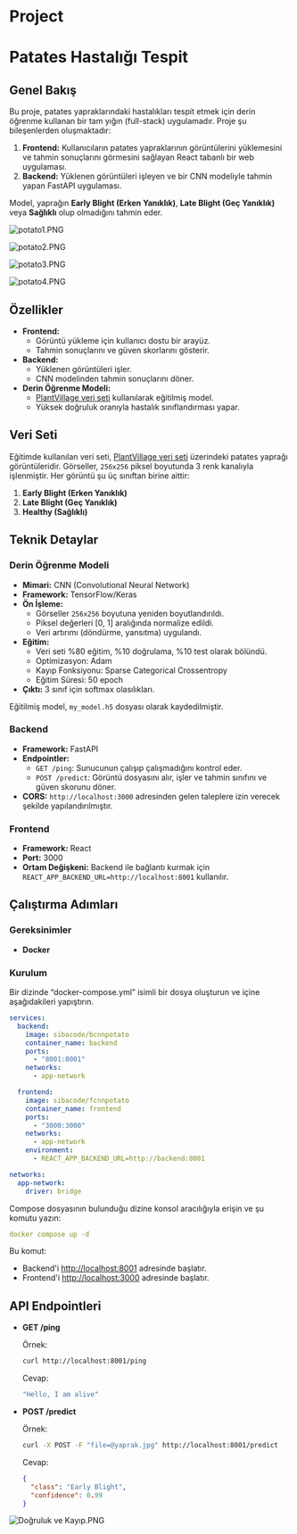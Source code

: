 # Project

# Patates Hastalığı Tespit

## Genel Bakış

Bu proje, patates yapraklarındaki hastalıkları tespit etmek için derin öğrenme kullanan bir tam yığın (full-stack) uygulamadır. Proje şu bileşenlerden oluşmaktadır:

1. **Frontend:** Kullanıcıların patates yapraklarının görüntülerini yüklemesini ve tahmin sonuçlarını görmesini sağlayan React tabanlı bir web uygulaması.
2. **Backend:** Yüklenen görüntüleri işleyen ve bir CNN modeliyle tahmin yapan FastAPI uygulaması.

Model, yaprağın **Early Blight (Erken Yanıklık)**, **Late Blight (Geç Yanıklık)** veya **Sağlıklı** olup olmadığını tahmin eder.

![potato1.PNG](https://github.com/sinanbalibey/cnn-potato-health-check/blob/main/img/potato1.png)

![potato2.PNG](https://github.com/sinanbalibey/cnn-potato-health-check/blob/main/img/potato2.png)

![potato3.PNG](https://github.com/sinanbalibey/cnn-potato-health-check/blob/main/img/potato3.png)

![potato4.PNG](https://github.com/sinanbalibey/cnn-potato-health-check/blob/main/img/potato4.png)

## Özellikler

- **Frontend:**
    - Görüntü yükleme için kullanıcı dostu bir arayüz.
    - Tahmin sonuçlarını ve güven skorlarını gösterir.
- **Backend:**
    - Yüklenen görüntüleri işler.
    - CNN modelinden tahmin sonuçlarını döner.
- **Derin Öğrenme Modeli:**
    - [PlantVillage veri seti](https://www.kaggle.com/datasets/emmarex/plantdisease) kullanılarak eğitilmiş model.
    - Yüksek doğruluk oranıyla hastalık sınıflandırması yapar.

## Veri Seti

Eğitimde kullanılan veri seti, [PlantVillage veri seti](https://www.kaggle.com/datasets/emmarex/plantdisease) üzerindeki patates yaprağı görüntüleridir. Görseller, `256x256` piksel boyutunda 3 renk kanalıyla işlenmiştir. Her görüntü şu üç sınıftan birine aittir:

1. **Early Blight (Erken Yanıklık)**
2. **Late Blight (Geç Yanıklık)**
3. **Healthy (Sağlıklı)**

## Teknik Detaylar

### Derin Öğrenme Modeli

- **Mimari:** CNN (Convolutional Neural Network)
- **Framework:** TensorFlow/Keras
- **Ön İşleme:**
    - Görseller `256x256` boyutuna yeniden boyutlandırıldı.
    - Piksel değerleri [0, 1] aralığında normalize edildi.
    - Veri artırımı (döndürme, yansıtma) uygulandı.
- **Eğitim:**
    - Veri seti %80 eğitim, %10 doğrulama, %10 test olarak bölündü.
    - Optimizasyon: Adam
    - Kayıp Fonksiyonu: Sparse Categorical Crossentropy
    - Eğitim Süresi: 50 epoch
- **Çıktı:** 3 sınıf için softmax olasılıkları.

Eğitilmiş model, `my_model.h5` dosyası olarak kaydedilmiştir.

### Backend

- **Framework:** FastAPI
- **Endpointler:**
    - `GET /ping`: Sunucunun çalışıp çalışmadığını kontrol eder.
    - `POST /predict`: Görüntü dosyasını alır, işler ve tahmin sınıfını ve güven skorunu döner.
- **CORS:** `http://localhost:3000` adresinden gelen taleplere izin verecek şekilde yapılandırılmıştır.

### Frontend

- **Framework:** React
- **Port:** 3000
- **Ortam Değişkeni:** Backend ile bağlantı kurmak için `REACT_APP_BACKEND_URL=http://localhost:8001` kullanılır.

## Çalıştırma Adımları

### Gereksinimler

- **Docker**

### Kurulum

Bir dizinde “docker-compose.yml” isimli bir dosya oluşturun ve içine aşağıdakileri yapıştırın.

```yaml
services:
  backend:
    image: sibacode/bcnnpotato
    container_name: backend
    ports:
      - "8001:8001"
    networks:
      - app-network

  frontend:
    image: sibacode/fcnnpotato
    container_name: frontend
    ports:
      - "3000:3000"
    networks:
      - app-network
    environment:
      - REACT_APP_BACKEND_URL=http://backend:8001

networks:
  app-network:
    driver: bridge
```

Compose dosyasının bulunduğu dizine konsol aracılığıyla erişin ve şu komutu yazın:

```yaml
docker compose up -d 
```

Bu komut:

- Backend'i [http://localhost:8001](http://localhost:8001/) adresinde başlatır.
- Frontend'i [http://localhost:3000](http://localhost:3000/) adresinde başlatır.

## API Endpointleri

- **GET /ping**
    
    Örnek:
    
    ```bash
    curl http://localhost:8001/ping
    ```
    
    Cevap:
    
    ```bash
    "Hello, I am alive"
    ```
    
- **POST /predict**
    
    Örnek:
    
    ```bash
    curl -X POST -F "file=@yaprak.jpg" http://localhost:8001/predict
    ```
    
    Cevap:
    
    ```json
    {
      "class": "Early Blight",
      "confidence": 0.99
    }
    ```
    

![Doğruluk ve Kayıp.PNG](https://github.com/sinanbalibey/cnn-potato-health-check/blob/main/img/Doruluk_ve_Kayp.png)
